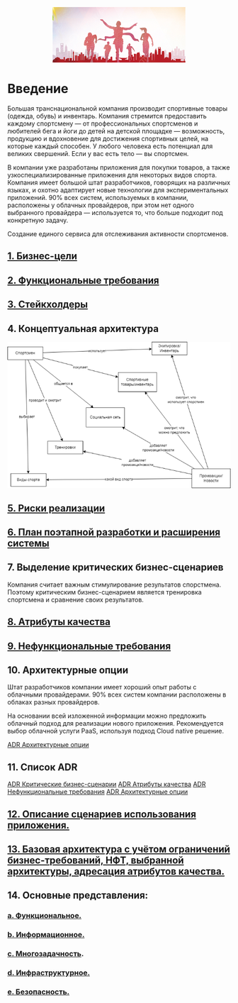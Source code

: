 <p align="center">
<img src="/docs/img/Running.png" width="300" alt="Sportsmens" />
</p>

# Введение

Большая транснациональной компания производит спортивные товары (одежда, обувь) и инвентарь. Компания стремится предоставить каждому спортсмену — от профессиональных спортсменов и любителей бега и йоги до детей на детской площадке — возможность, продукцию и вдохновение для достижения спортивных целей, на которые каждый способен. У любого человека есть потенциал для великих свершений. Если у вас есть тело — вы спортсмен.

В компании уже разработаны приложения для покупки товаров, а также узкоспециализированные приложения для некоторых видов спорта. Компания имеет большой штат разработчиков, говорящих на различных языках, и охотно адаптирует новые технологии для экспериментальных приложений. 90% всех систем, используемых в компании, расположены у облачных провайдеров, при этом нет одного выбранного провайдера — используется то, что больше подходит под конкретную задачу.

Создание единого сервиса для отслеживания активности спортсменов.

## [1. Бизнес-цели](/docs/business_goals.md)

## [2. Функциональные требования](/docs/Functional_specification.md)

## [3. Стейкхолдеры](/docs/stakeholders.md)

## 4. Концептуальная архитектура

[![Сonceptual architecture](/docs/img/conceptual_architecture.png)](/docs/img/conceptual_architecture.png)

## [5. Риски реализации](/docs/implementation_risks.md)


## [6. План поэтапной разработки и расширения системы](/docs/implementation_plan.md)

## 7. Выделение критических бизнес-сценариев

Компания считает важным стимулирование результатов спорстмена. Поэтому критическим бизнес-сценарием является тренировка спортсмена и сравнение своих результатов.

## [8. Атрибуты качества](/docs/quality_attributes.md)

## [9. Нефункциональные требования](/docs/NFR.md)

## 10. Архитектурные опции

Штат разработчиков компании имеет хороший опыт работы с облачными провайдерами. 90% всех систем компании расположены в облаках разных провайдеров.

На основании всей изложенной информации можно предложить облачный подход для реализации нового приложения. Рекомендуется выбор облачной услуги PaaS, используя подход Cloud native решение.

[ADR Архитектурные опции](/docs/004_architectural_options.md)

## 11. Список ADR

[ADR Критические бизнес-сценарии](/docs/001_critical_business_scenario.md)
[ADR Атрибуты качества](/docs/002_quality_attributes.md)
[ADR Нефункциональные требования](/docs/003_NFR.md)
[ADR Архитектурные опции](/docs/004_architectural_options.md)

## [12.	Описание сценариев использования приложения. ](/docs/usage_scenarios.md)

## [13.	Базовая архитектура с учётом ограничений бизнес-требований, НФТ, выбранной архитектуры, адресация атрибутов качества.](/docs/SkillBox_dip_basic.png)

## 14.	Основные представления: 

### [a.	Функциональное.](/docs/SkillBox_dip_vw_func.png)

### [b.	Информационное.](/docs/SkillBox_dip_vw_info.png)

### [c.	Многозадачность](/docs/SkillBox_dip_vw_concu.png).

### [d.	Инфраструктурное.](/docs/SkillBox_dip_vw_infra.png)

### [e.	Безопасность.](/docs/SkillBox_dip_vw_secur.png) 

